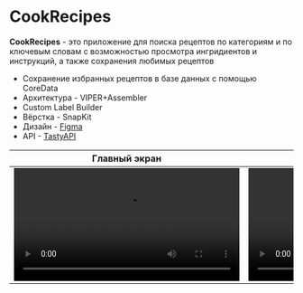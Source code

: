 # CookRecipes

**СookRecipes** - это приложение для поиска рецептов по категориям и по ключевым словам с возможностью просмотра ингридиентов и инструкций, а также сохранения любимых рецептов
* Сохранение избранных рецептов в базе данных с помощью CoreData
* Архитектура - VIPER+Assembler
* Custom Label Builder
* Вёрстка - SnapKit
* Дизайн - [Figma](https://www.figma.com/file/KdLuXoOBc2Ey2TQmfuPouu/Food-Recipe-App-(Community)-(Copy)?type=design&node-id=0-1&mode=design)
* API - [TastyAPI](https://rapidapi.com/apidojo/api/tasty)


Главный экран | Карточка рецепта | Поиск рецептов
:-: | :-: | :-:
   <video src="https://github.com/Vlad-9/CookRecipes/assets/39233500/8fa6e6ce-77bf-4cfc-b57a-000a3ca9b778" width="400" /> |  <video src="https://github.com/Vlad-9/CookRecipes/assets/39233500/2919db64-58df-4c6a-b460-adad36bf9005" width="400" /> | <video src="https://github.com/Vlad-9/CookRecipes/assets/39233500/c0d4bfe2-8229-4de2-854f-c39de2e02466" width="400" />



